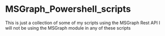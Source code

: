 # MSGraph_Powershell_scripts

This is just a collection of some of my scripts using the MSGraph Rest API
I will not be using the MSGraph module in any of these scripts
